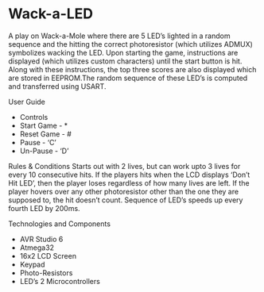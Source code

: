# Wack-a-LED

A play on Wack-a-Mole where there are 5 LED’s lighted in a random sequence and the hitting the correct photoresistor (which utilizes ADMUX) symbolizes wacking the LED. Upon starting the game, instructions are displayed (which utilizes custom characters) until the start button is hit. Along with these instructions, the top three scores are also displayed which are stored in EEPROM.The random sequence of these LED’s is computed and transferred using USART.

User Guide
- Controls
- Start Game - *
- Reset Game - #
- Pause - ‘C’
- Un-Pause - ‘D’

Rules & Conditions
Starts out with 2 lives, but can work upto 3 lives for every 10 consecutive hits.
If the players hits when the LCD displays ‘Don’t Hit LED’, then the player loses regardless of how many lives are left.
If the player hovers over any other photoresistor other than the one they are supposed to, the hit doesn’t count.
Sequence of LED’s speeds up every fourth LED by 200ms.

Technologies and Components
- AVR Studio 6
- Atmega32
- 16x2 LCD Screen
- Keypad
- Photo-Resistors
- LED’s
2 Microcontrollers
